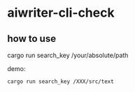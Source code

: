 # aiwriter-cli-check

## how to use

cargo run search_key /your/absolute/path

demo:
```
cargo run search_key /XXX/src/text
```